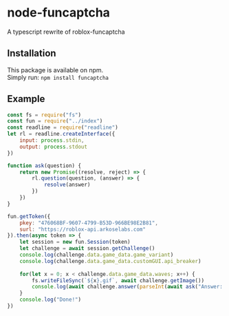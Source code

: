 # node-funcaptcha
A typescript rewrite of roblox-funcaptcha
## Installation
This package is available on npm.  
Simply run: `npm install funcaptcha`
## Example
```js
const fs = require("fs")
const fun = require("../index")
const readline = require("readline")
let rl = readline.createInterface({
    input: process.stdin,
    output: process.stdout
})

function ask(question) {
    return new Promise((resolve, reject) => {
        rl.question(question, (answer) => {
            resolve(answer)
        })
    })
}

fun.getToken({
    pkey: "476068BF-9607-4799-B53D-966BE98E2B81",
    surl: "https://roblox-api.arkoselabs.com"
}).then(async token => { 
    let session = new fun.Session(token)
    let challenge = await session.getChallenge()
    console.log(challenge.data.game_data.game_variant)
    console.log(challenge.data.game_data.customGUI.api_breaker)
    
    for(let x = 0; x < challenge.data.game_data.waves; x++) {
        fs.writeFileSync(`${x}.gif`, await challenge.getImage())
        console.log(await challenge.answer(parseInt(await ask("Answer: "))))
    }
    console.log("Done!")
})
```